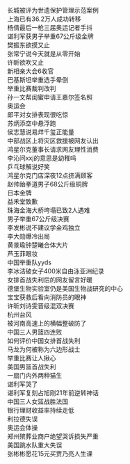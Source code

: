 长城被评为世遗保护管理示范案例  
上海已有36.2万人成功转移  
杨倩最后一枪三届奥运记者手抖  
谌利军获男子举重67公斤级金牌  
樊振东欲摸又止  
张常宁说今天就是从零开始  
许昕欲吹又止  
新相亲大会6收官  
巴基斯坦举重选手晕倒  
举重比赛裁判改判  
孙一文帮闺蜜申请王嘉尔签名照  
奥运会  
郎平对女排表现很吃惊  
苏炳添空中悬浮跑  
侯志慧说易烊千玺正能量  
中部战区上将灾区救援被网友认出  
鸿星尔克董事长请求网友理性消费  
李沁问xxj的意思是幼稚吗  
乒乓球解说好笑  
鸿星尔克门店深夜12点挤满顾客  
赵帅跆拳道男子68公斤级铜牌  
日本金牌  
益禾堂致歉  
珠海金海大桥垮塌已致2人遇难  
男子举重67公斤级决赛  
李发彬说不建议学金鸡独立  
李大勋爆冷出局  
黄景瑜钟楚曦合体大片  
芦玉菲眼妆  
中国举重队yyds  
李冰洁破女子400米自由泳亚洲纪录  
女排首战失利后的网友留言好暖  
德堡生物实验室仍是美国生物战研究的中心  
宝宝获救后看向消防员的眼神  
许昕刘诗雯晋级混双决赛  
杭州台风  
被河南高速上的横幅整破防了  
中国三人男篮四连败  
如何评价中国女排首战失利  
马龙为何被称为六边形战士  
举重比赛让人揪心  
美国男篮首战失利  
一扇门内外两种猫生  
谌利军哭了  
谌利军复刻占旭刚21年前逆转神话  
中国三人女篮战胜法国  
银行理财收益率持续走低  
利拉德失误  
奥运会体操  
郑州殡葬业商户绝望哭诉损失严重  
美国跳水队重大失误  
张彬彬愿花15元买贾乃亮人生课  
